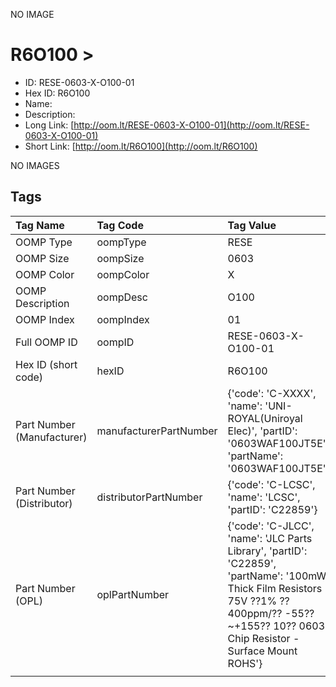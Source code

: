 


  
NO IMAGE  
# R6O100 > 

- ID: RESE-0603-X-O100-01
- Hex ID: R6O100
- Name: 
- Description: 
- Long Link: [http://oom.lt/RESE-0603-X-O100-01](http://oom.lt/RESE-0603-X-O100-01)
- Short Link: [http://oom.lt/R6O100](http://oom.lt/R6O100)
  
NO IMAGES  
## Tags
  

|Tag Name|Tag Code|Tag Value|
| :--- | :--- | :--- |
|OOMP Type|oompType|RESE|
|OOMP Size|oompSize|0603|
|OOMP Color|oompColor|X|
|OOMP Description|oompDesc|O100|
|OOMP Index|oompIndex|01|
|Full OOMP ID|oompID|RESE-0603-X-O100-01|
|Hex ID (short code)|hexID|R6O100|
|Part Number (Manufacturer)|manufacturerPartNumber|{'code': 'C-XXXX', 'name': 'UNI-ROYAL(Uniroyal Elec)', 'partID': '0603WAF100JT5E', 'partName': '0603WAF100JT5E'}|
|Part Number (Distributor)|distributorPartNumber|{'code': 'C-LCSC', 'name': 'LCSC', 'partID': 'C22859'}|
|Part Number (OPL)|oplPartNumber|{'code': 'C-JLCC', 'name': 'JLC Parts Library', 'partID': 'C22859', 'partName': '100mW Thick Film Resistors 75V ??1% ??400ppm/?? -55??~+155?? 10?? 0603  Chip Resistor - Surface Mount ROHS'}|
||||

